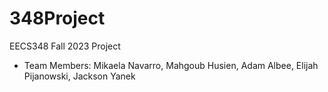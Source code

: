 # 348Project
EECS348 Fall 2023 Project
- Team Members: Mikaela Navarro, Mahgoub Husien, Adam Albee, Elijah Pijanowski, Jackson Yanek
